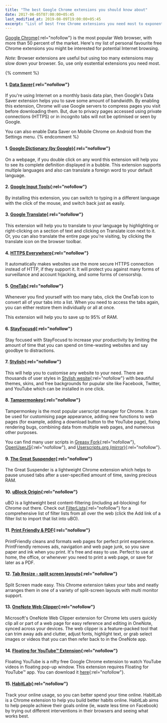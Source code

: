 ```yaml
---
title: "The best Google Chrome extensions you should know about"
date: 2017-06-05T07:00:00+05:45
last_modified_at: 2019-08-09T19:00:00+05:45
excerpt: "List of best free Chrome extensions you need most to exponentially increasing browser potential."
---
```


[Google Chrome](http://www.google.com/chrome/){:rel="nofollow"} is the most popular Web browser, with more than 50 percent of the market. Here's my list of personal favourite free Chrome extensions you might be interested for potential Internet browsing.

*Note:* Browser extensions are useful but using too many extensions may slow down your browser. So, use only esstential extensions you need most.

{% comment %}
#### 1. [Data Saver](http://chrome.google.com/webstore/detail/data-saver/pfmgfdlgomnbgkofeojodiodmgpgmkac?hl=en){:rel="nofollow"}

If you're using Internet on a monthly basis data plan, then Google's Data Saver extension helps you to save some amount of bandwidth. By enabling this extension, Chrome will use Google servers to compress pages you visit before downloading them. But, due to privacy pages accessed using private connections (HTTPS) or in incognito tabs will not be optimised or seen by Google.

You can also enable Data Saver on Mobile Chrome on Android from the Settings menu.
{% endcomment %}

#### 1. [Google Dictionary (by Google)](http://chrome.google.com/webstore/detail/google-dictionary-by-goog/mgijmajocgfcbeboacabfgobmjgjcoja?hl=en){:rel="nofollow"}

On a webpage, if you double click on any word this extension will help you to see its complete definition displayed in a bubble. This extension supports multiple languages and also can translate a foreign word to your default language.

#### 2. [Google Input Tools](http://chrome.google.com/webstore/detail/google-input-tools/mclkkofklkfljcocdinagocijmpgbhab?hl=en){:rel="nofollow"}

By installing this extension, you can switch to typing in a different language with the click of the mouse, and switch back just as easily.

#### 3. [Google Translate](http://chrome.google.com/webstore/detail/google-translate/aapbdbdomjkkjkaonfhkkikfgjllcleb?hl=en){:rel="nofollow"}

This extension will help you to translate to your language by highlighting or right-clicking on a section of text and clicking on Translate icon next to it. Or, you can also translate the entire page you're visiting, by clicking the translate icon on the browser toolbar.

#### 4. [HTTPS Everywhere](http://chrome.google.com/webstore/detail/http-everywhere/gcbommkclmclpchllfjekcdonpmejbdp?hl=en){:rel="nofollow"}

It automatically makes websites use the more secure HTTPS connection instead of HTTP, if they support it. It will protect you against many forms of surveillance and account hijacking, and some forms of censorship.

#### 5. [OneTab](http://chrome.google.com/webstore/detail/onetab/chphlpgkkbolifaimnlloiipkdnihall?hl=en){:rel="nofollow"}

Whenever you find yourself with too many tabs, click the OneTab icon to convert all of your tabs into a list. When you need to access the tabs again, you can either restore them individually or all at once.

This extension will help you to save up to 95% of RAM.

#### 6. [StayFocusd](http://chrome.google.com/webstore/detail/stayfocusd/laankejkbhbdhmipfmgcngdelahlfoji?hl=en){:rel="nofollow"}

Stay focused with StayFocusd to increase your productivity by limiting the amount of time that you can spend on time-wasting websites and say goodbye to distractions.

#### 7. [Stylish](http://chrome.google.com/webstore/detail/stylish-custom-themes-for/fjnbnpbmkenffdnngjfgmeleoegfcffe?hl=en){:rel="nofollow"}

This will help you to customise any website to your need. There are thousands of user styles in [Stylish wesite](http://userstyles.org/){:rel="nofollow"} with beautiful themes, skins, and free backgrounds for pupular site like Facebook, Twitter, and YouTube which can be installed in one click.

#### 8. [Tampermonkey](http://chrome.google.com/webstore/detail/tampermonkey/dhdgffkkebhmkfjojejmpbldmpobfkfo?hl=en){:rel="nofollow"}

Tampermonkey is the most popular userscript manager for Chrome. It can be used for customising page appearance, adding new functions to web pages (for example, adding a download button to the YouTube page), fixing rendering bugs, combining data from multiple web pages, and numerous other purposes.

You can find many user scripts in [Greasy Fork](http://greasyfork.org/en){:rel="nofollow"}, [OpenUserJS](http://openuserjs.org/){:rel="nofollow"}, and [Userscripts.org (mirror)](http://userscripts-mirror.org/){:rel="nofollow"}.

#### 9. [The Great Suspender](http://chrome.google.com/webstore/detail/the-great-suspender/klbibkeccnjlkjkiokjodocebajanakg?hl=en){:rel="nofollow"}

The Great Suspender is a lightweight Chrome extension which helps to pause unused tabs after a user-specified amount of time, saving precious RAM.

#### 10. [uBlock Origin](http://chrome.google.com/webstore/detail/ublock-origin/cjpalhdlnbpafiamejdnhcphjbkeiagm?hl=en){:rel="nofollow"}

uBO is a lightweight best content-filtering (including ad-blocking) for Chrome out there. Check out [FilterLists](http://filterlists.com/){:rel="nofollow"} for a comprehensive list of filter lists from all over the web (click the Add link of a filter list to import that list into uBO).

#### 11. [Print Friendly & PDF](http://chrome.google.com/webstore/detail/print-friendly-pdf/ohlencieiipommannpdfcmfdpjjmeolj?hl=en){:rel="nofollow"}

PrintFriendly cleans and formats web pages for perfect print experience. PrintFriendly removes ads, navigation and web page junk, so you save paper and ink when you print. It's free and easy to use. Perfect to use at home, the office, or whenever you need to print a web page, or save for later as a PDF.

#### 12. [Tab Resize - split screen layouts](http://chrome.google.com/webstore/detail/tab-resize-split-screen-l/bkpenclhmiealbebdopglffmfdiilejc?hl=en){:rel="nofollow"}

Split Screen made easy. This Chrome extension takes your tabs and neatly arranges them in one of a variety of split-screen layouts with multi monitor support.

#### 13. [OneNote Web Clipper](http://chrome.google.com/webstore/detail/onenote-web-clipper/gojbdfnpnhogfdgjbigejoaolejmgdhk?hl=en){:rel="nofollow"}

Microsoft's OneNote Web Clipper extension for Chrome lets users quickly clip all or part of a web page for easy reference and editing in OneNote, synced across your devices. The web clipper is a feature-packed tool that can trim away ads and clutter, adjust fonts, highlight text, or grab select images or videos that you can then refer back to in the OneNote app.

#### 14. [Floating for YouTube™ Extension](http://chrome.google.com/webstore/detail/floating-for-youtube-exte/egncdnniomonjgpjbapalkckojhkfddk?hl=en){:rel="nofollow"}

Floating YouTube is a nifty free Google Chrome extension to watch YouTube videos in floating pop-up window. This extension requires Floating for YouTube™ app. You can download it [here](http://chrome.google.com/webstore/detail/jjphmlaoffndcnecccgemfdaaoighkel?hl=en){:rel="nofollow"}.

#### 15. [HabitLab](http://chrome.google.com/webstore/detail/habitlab/obghclocpdgcekcognpkblghkedcpdgd?hl=en){:rel="nofollow"}

Track your online usage, so you can better spend your time online. HabitLab is a Chrome extension to help you build better habits online. HabitLab aims to help people achieve their goals online (ie, waste less time on Facebook) by trying out different interventions in their browsers and seeing what works best.
